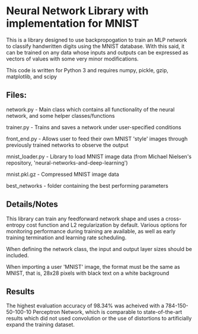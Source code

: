 # Neural Network Library with implementation for MNIST

This is a library designed to use backpropogation to train an MLP network to
classify handwritten digits using the MNIST database. With this said, it can be
trained on any data whose inputs and outputs can be expressed as  vectors of 
values with some very minor modifications. 

This code is written for Python 3 and requires numpy, pickle, gzip, matplotlib, 
and scipy


## Files:

network.py - Main class which contains all functionality of the neural network,
			 and some helper classes/functions

trainer.py - Trains and saves a network under user-specified conditions

front_end.py - Allows user to feed their own MNIST 'style' images through 
			   previously trained networks to observe the output

mnist_loader.py - Library to load MNIST image data 
	(from Michael Nielsen's repository, 'neural-networks-and-deep-learning')

mnist.pkl.gz - Compressed MNIST image data

best_networks - folder containing the best performing parameters


## Details/Notes

This library can train any feedforward network shape and uses a cross-entropy
cost function and L2 regularization by default. Various options for 
monitoring performance during training are available, as well as early 
training termination and learning rate scheduling. 

When defining the network class, the input and output layer sizes should be 
included. 

When importing a user 'MNIST' image, the format must be the same as MNIST,
that is, 28x28 pixels with black text on a white background

## Results

The highest evaluation accuracy of 98.34% was acheived with a 784-150-50-100-10 Perceptron Network, which is comparable to state-of-the-art results which did not used convolution or the use of distortions to artificially expand the training dataset. 






